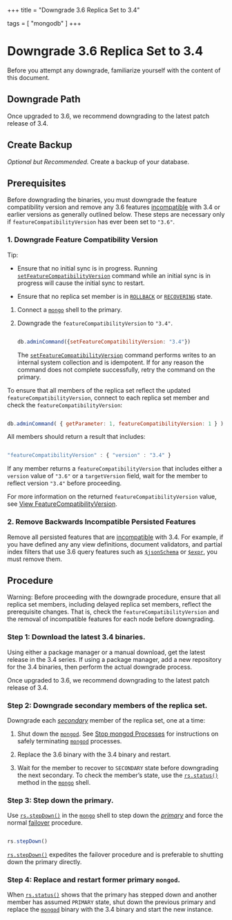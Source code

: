 +++
title = "Downgrade 3.6 Replica Set to 3.4"

tags = [
"mongodb" ]
+++

# Downgrade 3.6 Replica Set to 3.4

Before you attempt any downgrade, familiarize yourself with the content
of this document.


## Downgrade Path

Once upgraded to 3.6, we recommend downgrading to the latest patch release of 3.4.


## Create Backup

*Optional but Recommended.*  Create a backup of your database.


## Prerequisites

Before downgrading the binaries, you must downgrade the feature
compatibility version and remove any 3.6 features
[incompatible](https://docs.mongodb.com/manual/release-notes/3.6-compatibility/#compatibility-enabled) with 3.4 or earlier
versions as generally outlined below. These steps are necessary only if
``featureCompatibilityVersion`` has ever been set to ``"3.6"``.

<span id="downgrade-feature-compatibility-rs"></span>


### 1. Downgrade Feature Compatibility Version

Tip: 

* Ensure that no initial sync is in progress. Running [``setFeatureCompatibilityVersion``](https://docs.mongodb.com/manual/reference/command/setFeatureCompatibilityVersion/#dbcmd.setFeatureCompatibilityVersion) command while an initial sync is in progress will cause the initial sync to restart. 

* Ensure that no replica set member is in [``ROLLBACK``](https://docs.mongodb.com/manual/reference/replica-states/#replstate.ROLLBACK) or [``RECOVERING``](https://docs.mongodb.com/manual/reference/replica-states/#replstate.RECOVERING) state. 

1. Connect a [``mongo``](https://docs.mongodb.com/manual/reference/program/mongo/#bin.mongo) shell to the primary. 

2. Downgrade the ``featureCompatibilityVersion`` to ``"3.4"``. 

   ```javascript

   db.adminCommand({setFeatureCompatibilityVersion: "3.4"})

   ```

   The [``setFeatureCompatibilityVersion``](https://docs.mongodb.com/manual/reference/command/setFeatureCompatibilityVersion/#dbcmd.setFeatureCompatibilityVersion) command performs writes
   to an internal system collection and is idempotent. If for any reason
   the command does not complete successfully, retry the command on the
   primary.

To ensure that all members of the replica set reflect the updated
``featureCompatibilityVersion``, connect to each replica set member and
check the ``featureCompatibilityVersion``:

```javascript

db.adminCommand( { getParameter: 1, featureCompatibilityVersion: 1 } )

```

All members should return a result that includes:

```javascript

"featureCompatibilityVersion" : { "version" : "3.4" }

```

If any member returns a ``featureCompatibilityVersion`` that includes
either a ``version`` value of ``"3.6"`` or a ``targetVersion`` field,
wait for the member to reflect version ``"3.4"`` before proceeding.

For more information on the returned ``featureCompatibilityVersion``
value, see [View FeatureCompatibilityVersion](https://docs.mongodb.com/manual/reference/command/setFeatureCompatibilityVersion/#view-fcv).


### 2. Remove Backwards Incompatible Persisted Features

Remove all persisted features that are [incompatible](https://docs.mongodb.com/manual/release-notes/3.6-compatibility/#compatibility-enabled) with 3.4. For example, if you have defined
any any view definitions, document validators, and partial index
filters that use 3.6 query features such as [``$jsonSchema``](https://docs.mongodb.com/manual/reference/operator/query/jsonSchema/#op._S_jsonSchema) or
[``$expr``](https://docs.mongodb.com/manual/reference/operator/query/expr/#op._S_expr), you must remove them.


## Procedure

Warning: Before proceeding with the downgrade procedure, ensure that all replica set members, including delayed replica set members, reflect the prerequisite changes. That is, check the ``featureCompatibilityVersion`` and the removal of incompatible features for each node before downgrading. 


### Step 1: Download the latest 3.4 binaries.

Using either a package manager or a manual download, get the latest
release in the 3.4 series. If using a package manager, add a new
repository for the 3.4 binaries, then perform the actual downgrade
process.

Once upgraded to 3.6, we recommend downgrading to the latest patch release of 3.4.


### Step 2: Downgrade secondary members of the replica set.

Downgrade each [*secondary*](https://docs.mongodb.com/manual/reference/glossary/#term-secondary) member of the replica set, one at a
time:

1. Shut down the [``mongod``](https://docs.mongodb.com/manual/reference/program/mongod/#bin.mongod). See [Stop mongod Processes](https://docs.mongodb.com/manual/tutorial/manage-mongodb-processes/#terminate-mongod-processes) for instructions on safely terminating [``mongod``](https://docs.mongodb.com/manual/reference/program/mongod/#bin.mongod) processes. 

2. Replace the 3.6 binary with the 3.4 binary and restart. 

3. Wait for the member to recover to ``SECONDARY`` state before downgrading the next secondary. To check the member’s state, use the [``rs.status()``](https://docs.mongodb.com/manual/reference/method/rs.status/#rs.status) method in the [``mongo``](https://docs.mongodb.com/manual/reference/program/mongo/#bin.mongo) shell. 


### Step 3: Step down the primary.

Use [``rs.stepDown()``](https://docs.mongodb.com/manual/reference/method/rs.stepDown/#rs.stepDown) in the [``mongo``](https://docs.mongodb.com/manual/reference/program/mongo/#bin.mongo) shell to
step down the [*primary*](https://docs.mongodb.com/manual/reference/glossary/#term-primary) and force the normal [failover](https://docs.mongodb.com/manual/core/replica-set-high-availability/#replica-set-failover) procedure.

```javascript

rs.stepDown()

```

[``rs.stepDown()``](https://docs.mongodb.com/manual/reference/method/rs.stepDown/#rs.stepDown) expedites the failover procedure and is
preferable to shutting down the primary directly.


### Step 4: Replace and restart former primary ``mongod``.

When [``rs.status()``](https://docs.mongodb.com/manual/reference/method/rs.status/#rs.status) shows that the primary has stepped down
and another member has assumed ``PRIMARY`` state, shut down the
previous primary and replace the [``mongod``](https://docs.mongodb.com/manual/reference/program/mongod/#bin.mongod) binary with
the 3.4 binary and start the new instance.
